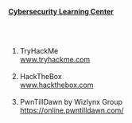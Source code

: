 <b><ins>Cybersecurity Learning Center</ins></b>

<br><br>
1. TryHackMe<br>
www.tryhackme.com<br><br>
2. HackTheBox<br>
www.hackthebox.com<br><br>
3. PwnTillDawn by Wizlynx Group <br>
https://online.pwntilldawn.com/<br><br>
